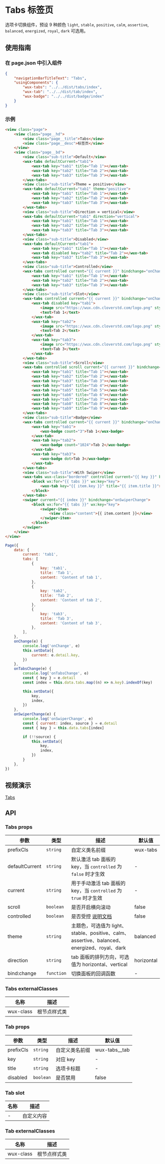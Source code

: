 # Tabs 标签页

选项卡切换组件，预设 9 种颜色 `light`, `stable`, `positive`, `calm`, `assertive`, `balanced`, `energized`, `royal`, `dark` 可选用。

## 使用指南

### 在 page.json 中引入组件

```json
{
    "navigationBarTitleText": "Tabs",
    "usingComponents": {
        "wux-tabs": "../../dist/tabs/index",
        "wux-tab": "../../dist/tab/index",
        "wux-badge": "../../dist/badge/index"
    }
}
```

### 示例

```html
<view class="page">
    <view class="page__hd">
        <view class="page__title">Tabs</view>
        <view class="page__desc">标签页</view>
    </view>
    <view class="page__bd">
        <view class="sub-title">Default</view>
        <wux-tabs defaultCurrent="tab1">
            <wux-tab key="tab1" title="Tab 1"></wux-tab>
            <wux-tab key="tab2" title="Tab 2"></wux-tab>
            <wux-tab key="tab3" title="Tab 3"></wux-tab>
        </wux-tabs>
        <view class="sub-title">Theme = positive</view>
        <wux-tabs defaultCurrent="tab1" theme="positive">
            <wux-tab key="tab1" title="Tab 1"></wux-tab>
            <wux-tab key="tab2" title="Tab 2"></wux-tab>
            <wux-tab key="tab3" title="Tab 3"></wux-tab>
        </wux-tabs>
        <view class="sub-title">Direction = vertical</view>
        <wux-tabs defaultCurrent="tab1" direction="vertical">
            <wux-tab key="tab1" title="Tab 1"></wux-tab>
            <wux-tab key="tab2" title="Tab 2"></wux-tab>
            <wux-tab key="tab3" title="Tab 3"></wux-tab>
        </wux-tabs>
        <view class="sub-title">Disabled</view>
        <wux-tabs defaultCurrent="tab1">
            <wux-tab key="tab1" title="Tab 1"></wux-tab>
            <wux-tab disabled key="tab2" title="Tab 2"></wux-tab>
            <wux-tab key="tab3" title="Tab 3"></wux-tab>
        </wux-tabs>
        <view class="sub-title">Controlled</view>
        <wux-tabs controlled current="{{ current }}" bindchange="onChange">
            <wux-tab key="tab1" title="Tab 1"></wux-tab>
            <wux-tab key="tab2" title="Tab 2"></wux-tab>
            <wux-tab key="tab3" title="Tab 3"></wux-tab>
        </wux-tabs>
        <view class="sub-title">Slot</view>
        <wux-tabs controlled current="{{ current }}" bindchange="onChange">
            <wux-tab disabled key="tab1">
                <image src="https://wux.cdn.cloverstd.com/logo.png" style="width: 20px; height: 20px; margin-right: 5px;" />
                <text>Tab 1</text>
            </wux-tab>
            <wux-tab key="tab2">
                <image src="https://wux.cdn.cloverstd.com/logo.png" style="width: 20px; height: 20px; margin-right: 5px;" />
                <text>Tab 2</text>
            </wux-tab>
            <wux-tab key="tab3">
                <image src="https://wux.cdn.cloverstd.com/logo.png" style="width: 20px; height: 20px; margin-right: 5px;" />
                <text>Tab 3</text>
            </wux-tab>
        </wux-tabs>
        <view class="sub-title">Scroll</view>
        <wux-tabs controlled scroll current="{{ current }}" bindchange="onChange">
            <wux-tab key="tab1" title="Tab 1"></wux-tab>
            <wux-tab key="tab2" title="Tab 2"></wux-tab>
            <wux-tab key="tab3" title="Tab 3"></wux-tab>
            <wux-tab key="tab4" title="Tab 4"></wux-tab>
            <wux-tab key="tab5" title="Tab 5"></wux-tab>
            <wux-tab key="tab6" title="Tab 6"></wux-tab>
            <wux-tab key="tab7" title="Tab 7"></wux-tab>
            <wux-tab key="tab8" title="Tab 8"></wux-tab>
            <wux-tab key="tab9" title="Tab 9"></wux-tab>
        </wux-tabs>
        <view class="sub-title">Badge</view>
        <wux-tabs controlled current="{{ current }}" bindchange="onChange">
            <wux-tab key="tab1">
                <wux-badge count="3">Tab 1</wux-badge>
            </wux-tab>
            <wux-tab key="tab2">
                <wux-badge count="1024">Tab 2</wux-badge>
            </wux-tab>
            <wux-tab key="tab3">
                <wux-badge dot>Tab 3</wux-badge>
            </wux-tab>
        </wux-tabs>
        <view class="sub-title">With Swiper</view>
        <wux-tabs wux-class="bordered" controlled current="{{ key }}" bindchange="onTabsChange">
            <block wx:for="{{ tabs }}" wx:key="key">
                <wux-tab key="{{ item.key }}" title="{{ item.title }}"></wux-tab>
            </block>
        </wux-tabs>
        <swiper current="{{ index }}" bindchange="onSwiperChange">
            <block wx:for="{{ tabs }}" wx:key="key">
                <swiper-item>
                    <view class="content">{{ item.content }}</view>
                </swiper-item>
            </block>
        </swiper>
    </view>
</view>
```

```js
Page({
    data: {
        current: 'tab1',
        tabs: [
            {
                key: 'tab1',
                title: 'Tab 1',
                content: 'Content of tab 1',
            },
            {
                key: 'tab2',
                title: 'Tab 2',
                content: 'Content of tab 2',
            },
            {
                key: 'tab3',
                title: 'Tab 3',
                content: 'Content of tab 3',
            },
        ],
    },
    onChange(e) {
        console.log('onChange', e)
        this.setData({
            current: e.detail.key,
        })
    },
    onTabsChange(e) {
        console.log('onTabsChange', e)
        const { key } = e.detail
        const index = this.data.tabs.map((n) => n.key).indexOf(key)

        this.setData({
            key,
            index,
        })
    },
    onSwiperChange(e) {
        console.log('onSwiperChange', e)
        const { current: index, source } = e.detail
        const { key } = this.data.tabs[index]

        if (!!source) {
            this.setData({
                key,
                index,
            })
        }
    },
})
```

## 视频演示

[Tabs](./_media/tabs.mp4 ':include :type=iframe width=375px height=667px')

## API

### Tabs props

| 参数 | 类型 | 描述 | 默认值 |
| --- | --- | --- | --- |
| prefixCls | `string` | 自定义类名前缀 | wux-tabs |
| defaultCurrent | `string` | 默认激活 tab 面板的 key，当 `controlled` 为 `false` 时才生效 | - |
| current | `string` | 用于手动激活 tab 面板的 key，当 `controlled` 为 `true` 时才生效 | - |
| scroll | `boolean` | 是否开启横向滚动 | false |
| controlled | `boolean` | 是否受控 [说明文档](controlled.md) | false |
| theme | `string` | 主题色，可选值为 light、stable、positive、calm、assertive、balanced、energized、royal、dark | balanced |
| direction | `string` | tab 面板的排列方向，可选值为 horizontal、vertical | horizontal |
| bind:change | `function` | 切换面板的回调函数 | - |

### Tabs externalClasses

| 名称 | 描述 |
| --- | --- |
| wux-class | 根节点样式类 |

### Tab props

| 参数 | 类型 | 描述 | 默认值 |
| --- | --- | --- | --- |
| prefixCls | `string` | 自定义类名前缀 | wux-tabs__tab |
| key | `string` | 对应 key | - |
| title | `string` | 选项卡标题 | - |
| disabled | `boolean` | 是否禁用 | false |

### Tab slot

| 名称 | 描述 |
| --- | --- |
| - | 自定义内容 |

### Tab externalClasses

| 名称 | 描述 |
| --- | --- |
| wux-class | 根节点样式类 |